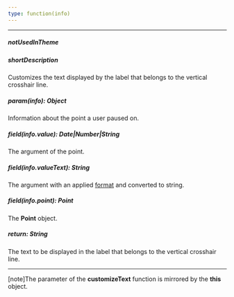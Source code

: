 ```yaml
---
type: function(info)
---
```

---
##### notUsedInTheme

##### shortDescription
Customizes the text displayed by the label that belongs to the vertical crosshair line.

##### param(info): Object
Information about the point a user paused on.

##### field(info.value): Date|Number|String
The argument of the point.

##### field(info.valueText): String
The argument with an applied <a href="/Documentation/16_2/ApiReference/Data_Visualization_Widgets/dxChart/Configuration/crosshair/verticalLine/label/#format">format</a> and converted to string.

##### field(info.point): Point
The <b>Point</b> object.

##### return: String
The text to be displayed in the label that belongs to the vertical crosshair line.

---
[note]The parameter of the **customizeText** function is mirrored by the **this** object.